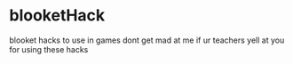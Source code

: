 # blooketHack
blooket hacks to use in games 
dont get mad at me if ur teachers yell at you for using these hacks
